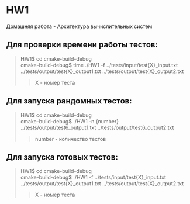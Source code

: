# HW1
Домашняя работа - Архитектура вычислительных систем

## Для проверки времени работы тестов:
> HW1\$ cd cmake-build-debug <br>
> cmake-build-debug\$  time ./HW1 -f ../tests/input/test{X}_input.txt ../tests/output/test{X}_output1.txt ../tests/output/test{X}_output2.txt <br>
>> X - номер теста

## Для запуска рандомных тестов:
> HW1\$ cd cmake-build-debug <br>
> cmake-build-debug\$  ./HW1 -n {number} ../tests/output/test6_output1.txt ../tests/output/test6_output2.txt <br>
>> number - количество тестов

## Для запуска готовых тестов:
> HW1\$ cd cmake-build-debug <br>
> cmake-build-debug\$  ./HW1 -f ../tests/input/test{X}_input.txt  ../tests/output/test{X}_output1.txt ../tests/output/test{X}_output2.txt <br>
>> X - номер теста 
